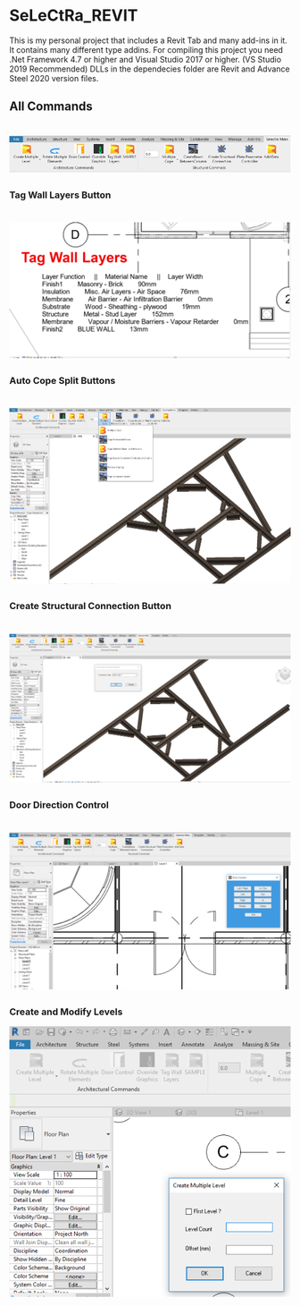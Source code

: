 # SeLeCtRa_REVIT
This is my personal project that includes a Revit Tab and many add-ins in it.
It contains many different type addins.
For compiling this project you need .Net Framework 4.7 or higher and Visual Studio 2017 or higher. (VS Studio 2019 Recommended)
DLLs in the dependecies folder are Revit and Advance Steel 2020 version files.


## All Commands
![alt text](CommandTab/Images/Main_Menu.png "Main Ribbon")
======
### Tag Wall Layers Button
![alt text](CommandTab/Images/Tag_Wall_Layers.png "Tag Wall Layer")
======
### Auto Cope Split Buttons
![alt text](CommandTab/Images/Cope.png "Steel Element Auto Cope")
======
### Create Structural Connection Button
![alt text](CommandTab/Images/Create_Connection.png "Create Steel Connection")
======
### Door Direction Control
![alt text](CommandTab/Images/Door_Control.png "Door Control")
======
### Create and Modify Levels
![alt text](CommandTab/Images/Create_Level.png "Create Level")
